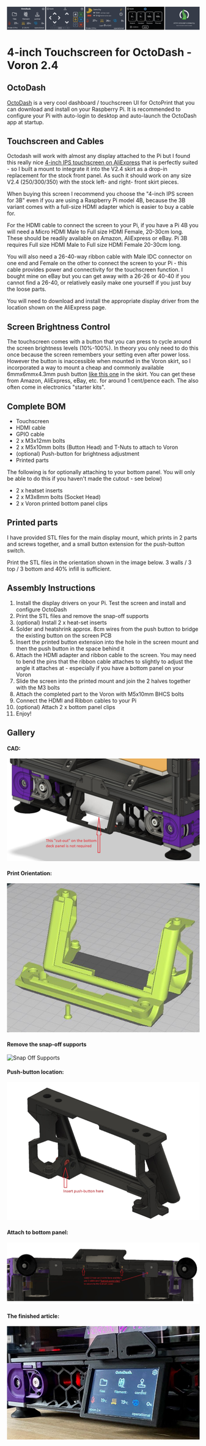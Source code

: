 ![Screenshots](./img/screenshots.jpg)

# 4-inch Touchscreen for OctoDash - Voron 2.4

## OctoDash

[OctoDash](https://unchartedbull.github.io/OctoDash/index.html) is a very cool dashboard / touchscreen UI for OctoPrint that you can download and install on your Raspberry Pi. It is recommended to configure your Pi with auto-login to desktop and auto-launch the OctoDash app at startup.

## Touchscreen and Cables

Octodash will work with almost any display attached to the Pi but I found this really nice [4-inch IPS touchscreen on AliExpress](https://www.aliexpress.com/item/4000329175443.html) that is perfectly suited - so I built a mount to integrate it into the V2.4 skirt as a drop-in replacement for the stock front panel. As such it should work on any size V2.4 (250/300/350) with the stock left- and right- front skirt pieces.

When buying this screen I recommend you choose the "4-inch IPS screen for 3B" even if you are using a Raspberry Pi model 4B, because the 3B variant comes with a full-size HDMI adapter which is easier to buy a cable for. 

For the HDMI cable to connect the screen to your Pi, if you have a Pi 4B you will need a Micro HDMI Male to Full size HDMI Female, 20-30cm long. These should be readily available on Amazon, AliExpress or eBay. Pi 3B requires Full size HDMI Male to Full size HDMI Female 20-30cm long.

You will also need a 26-40-way ribbon cable with Male IDC connector on one end and Female on the other to connect the screen to your Pi - this cable provides power and connectivity for the touchscreen function. I bought mine on eBay but you can get away with a 26-26 or 40-40 if you cannot find a 26-40, or relatively easily make one yourself if you just buy the loose parts.

You will need to download and install the appropriate display driver from the location shown on the AliExpress page.

## Screen Brightness Control

The touchscreen comes with a button that you can press to cycle around the screen brightness levels (10%-100%). In theory you only need to do this once because the screen remembers your setting even after power loss. However the button is inaccessible when mounted in the Voron skirt, so I incorporated a way to mount a cheap and commonly available 6mmx6mmx4.3mm push button [like this one](https://www.aliexpress.com/item/1005001308376742) in the skirt. You can get these from Amazon, AliExpress, eBay, etc. for around 1 cent/pence each. The also often come in electronics "starter kits".

## Complete BOM

* Touchscreen
* HDMI cable
* GPIO cable
* 2 x M3x12mm bolts
* 2 x M5x10mm bolts (Button Head) and T-Nuts to attach to Voron
* (optional) Push-button for brightness adjustment
* Printed parts

The following is for optionally attaching to your bottom panel. You will only be able to do this if you haven't made the cutout - see below)
* 2 x heatset inserts
* 2 x M3x8mm bolts (Socket Head)
* 2 x Voron printed bottom panel clips


## Printed parts

I have provided STL files for the main display mount, which prints in 2 parts and screws together, and a small button extension for the push-button switch.

Print the STL files in the orientation shown in the image below. 3 walls / 3 top / 3 bottom and 40% infill is sufficient.


## Assembly Instructions

1. Install the display drivers on your Pi. Test the screen and install and configure OctoDash
1. Print the STL files and remove the snap-off supports
1. (optional) Install 2 x heat-set inserts
1. Solder and heatshrink approx. 8cm wires from the push button to bridge the existing button on the screen PCB
1. Insert the printed button extension into the hole in the screen mount and then the push button in the space behind it
1. Attach the HDMI adapter and ribbon cable to the screen. You may need to bend the pins that the ribbon cable attaches to slightly to adjust the angle it attaches at - especially if you have a bottom panel on your Voron
1. Slide the screen into the printed mount and join the 2 halves together with the M3 bolts
1. Attach the completed part to the Voron with M5x10mm BHCS bolts
1. Connect the HDMI and Ribbon cables to your Pi
1. (optional) Attach 2 x bottom panel clips
1. Enjoy!

## Gallery

#### CAD:
![CAD](./img/cad.jpg)

#### Print Orientation:
![Print orientation](./img/printorientation.jpg)

#### Remove the snap-off supports
![Snap Off Supports](./img/removesupports)

#### Push-button location:
![Installing the push-button](./img/pushbuttonlocation.jpg)

#### Attach to bottom panel:
![Attach to bottom panel](./img/attachbottompanel.jpg) 

#### The finished article:
![Photo](./img/photo.jpg)

